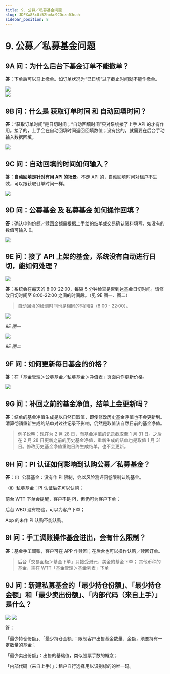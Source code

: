 ```yaml
---
title: 9. 公募／私募基金问题
slug: JDFXw8SxUi52hmkc9COczn0Jnah
sidebar_position: 8
---
```



# 9. 公募／私募基金问题

## 9A 问：为什么后台下基金订单不能撤单？

<b>答：</b>下单后可以马上撤单。如订单状况为“已日切”过了截止时间就不能作撤单。

<div class="flex gap-3 columns-2" column-size="2">
<div class="w-[66%]" width-ratio="66">
<img src="/assets/IEwrbveUGo53AcxD47tcWQtlndh.png" src-width="2848" src-height="1634" align="center"/>
</div>
<div class="w-[33%]" width-ratio="33">
<img src="/assets/SPr5bz4teoDas7xZsJRcheNrnTe.png" src-width="1352" src-height="1580" align="center"/>
</div>
</div>

## 9B 问：什么是 获取订单时间 和 自动回填时间？

<b>答：</b>“获取订单时间”是日切时间；“自动回填时间”只对系统接了上手 API 的才有作用。接了的，上手会在自动回填时间返回回填数值；没有接的，就需要在后台手动输入数据回填。

<img src="/assets/JPt5b0atXo6WEYxkxUtc2BRyn4c.png" src-width="2630" src-height="542" align="center"/>

## 9C 问：自动回填的时间如何输入？

<b>答：自动回填是针对有用 API 的场景</b>。不走 API 的，自动回填时间对租户不生效，可以跟获取订单时间一样。

<img src="/assets/IQTmbXkgZo1y3mx5b3WcS48Kn8g.png" src-width="2502" src-height="596" align="center"/>

## 9D 问：公募基金 及 私募基金 如何操作回填？

<b>答：</b>确认申购份额／赎回金额需根据上手给的结单或交易确认资料填写，如没有的数值可输入 0。

<img src="/assets/KUilb17Huo7kHTxcSxIcoB8snZd.png" src-width="2164" src-height="1198" align="center"/>

## 9E 问：接了 API 上架的基金，系统没有自动进行日切，能如何处理？ 

<img src="/assets/BmVtb4zJho0uGnxzeTMcnwTEnoc.png" src-width="2510" src-height="932" align="center"/>

<b>答：</b>系统会在每天的 8:00-22:00，每隔 5 分钟检查是否到达基金日切时间。请修改日切时间至 8:00-22:00 之间的时间段。（见 9E 图一、图二）

> 自动回填的检测时间也是相同的时间段（8:00 - 22:00）。

<img src="/assets/YXZpbOehDoQMZVx91rQcBBZPngh.png" src-width="2502" src-height="692" align="center"/>

<em>9E 图一</em>

<img src="/assets/Ouk2buPYhoVHv3xtkw4camMknIf.png" src-width="2170" src-height="1042" align="center"/>

<em>9E 图二</em>

## 9F 问：如何更新每日基金的价格？

<b>答：</b>在「基金管理＞公募基金／私募基金＞净值表」页面内作更新价格。

<img src="/assets/LjWObrztEoXdLTxtayVc9tMlnzb.png" src-width="2636" src-height="640" align="center"/>

## 9G 问：补回之前的基金净值，结单上会更新吗？

<b>答：</b>结单的基金净值生成是以自然日取值，即使修改历史基金净值也不会更新到。清算彻销重新生成的结单对过往记录不影响，仍然是取值该自然日前的基金净值。

> 例子说明：现在为 2 月 28 日，而基金净值的记录截取至 1 月 31 日。之后在 2 月 28 日更新之前的历史基金净值，重新生成的结单也是取值 1 月 31 日。修改历史基金净值重跑日终生成结单，也不会更新。

## 9H 问：<b>PI 认证如何影响到认购公募／私募基金？</b>

<b>答：</b>（i）公募基金：没有作 PI 限制，会以风险测评问卷限制认购基金。

（ii）私募基金：PI 认证后先可以认购；

前台 WTT 下单会提醒，客户不是 PI，但仍可为客户下单；

后台 WBO 没有校验，可以为客户下单；

App 的未作 PI 认购不能认购。          

## 9I 问：手工调账操作基金进出，会有什么限制？

<b>答：</b>基金手工调账，客户可在 APP 作赎回；在后台也可以操作认购／赎回订单。

> 后台「交易面板＞基金下单」只接受港元、美金的基金下单；
其他币种的基金，需在 WTT「基金管理＞基金列表」下单

## 9J 问：新建私募基金的「最少持仓份额」、「最少持仓金额」和「最少卖出份额」、「内部代码（来自上手）」是什么？

<img src="/assets/SDiMbyFuJoqE8sx6bcIcnJuwnJg.png" src-width="2842" src-height="1068" align="center"/>

<img src="/assets/EAiib3TWloSbNzxrM5vckVsLncc.png" src-width="2838" src-height="1050" align="center"/>

答：

「最少持仓份额」、「最少持仓金额」：限制客户出售基金数量、金额，须要持有一定数量的基金；

「最少卖出份额」：出售的基础值，类似股票手数的概念；

「内部代码（来自上手）」：租户自行选择用以识别标的的唯一码。

